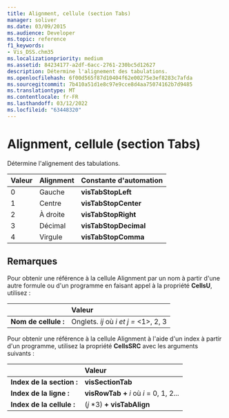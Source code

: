 ```yaml
---
title: Alignment, cellule (section Tabs)
manager: soliver
ms.date: 03/09/2015
ms.audience: Developer
ms.topic: reference
f1_keywords:
- Vis_DSS.chm35
ms.localizationpriority: medium
ms.assetid: 84234177-a2df-6acc-2761-230bc5d12627
description: Détermine l'alignement des tabulations.
ms.openlocfilehash: 6f00d565f87d10404f62e00275e3ef8283c7afda
ms.sourcegitcommit: 7b410a51d1e8c97e9cce8d4aa75074162b7d9485
ms.translationtype: MT
ms.contentlocale: fr-FR
ms.lasthandoff: 03/12/2022
ms.locfileid: "63448320"
---
```

# <a name="alignment-cell-tabs-section"></a>Alignment, cellule (section Tabs)

Détermine l'alignement des tabulations.
  
|**Valeur**|**Alignment**|**Constante d'automation**|
|:-----|:-----|:-----|
| 0  <br/> | Gauche  <br/> |**visTabStopLeft** <br/> |
| 1  <br/> | Centre  <br/> |**visTabStopCenter** <br/> |
| 2  <br/> | À droite  <br/> |**visTabStopRight** <br/> |
| 3  <br/> | Décimal  <br/> |**visTabStopDecimal** <br/> |
| 4  <br/> | Virgule  <br/> |**visTabStopComma** <br/> |
   
## <a name="remarks"></a>Remarques

Pour obtenir une référence à la cellule Alignment par un nom à partir d'une autre formule ou d'un programme en faisant appel à la propriété **CellsU**, utilisez : 
  
||Valeur |
|:-----|:-----|
| **Nom de cellule :**  <br/> | Onglets.  *ij*            où  *i et j =*  <1>, 2, 3  <br/> |
   
Pour obtenir une référence à la cellule Alignment à l'aide d'un index à partir d'un programme, utilisez la propriété **CellsSRC** avec les arguments suivants : 
  
||Valeur |
|:-----|:-----|
| **Index de la section :**  <br/> |**visSectionTab** <br/> |
| **Index de la ligne :**  <br/> |**visRowTab +** *i*            où  *i*  = 0, 1, 2... |
| **Index de la cellule :**  <br/> | (*j*  *3) **+ visTabAlign** <br/> |
   


